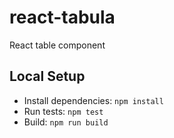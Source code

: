 # react-tabula

React table component

## Local Setup
- Install dependencies: `npm install`
- Run tests: `npm test`
- Build: `npm run build`
